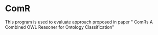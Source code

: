 # ComR

This program is used to evaluate approach proposed in paper " ComRs A Combined OWL Reasoner for Ontology
Classification"

